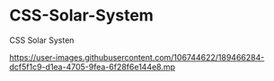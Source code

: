 # CSS-Solar-System
CSS Solar Systen

https://user-images.githubusercontent.com/106744622/189466284-dcf5f1c9-d1ea-4705-9fea-6f28f6e144e8.mp


